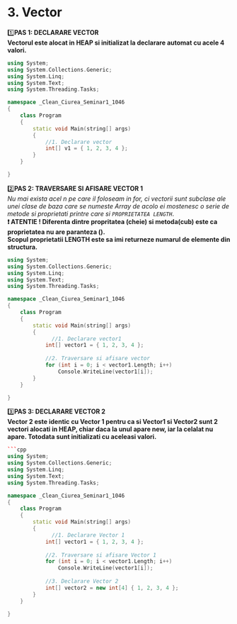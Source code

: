 # 3. Vector

1️⃣**PAS 1: DECLARARE VECTOR**</br>
**Vectorul este alocat in HEAP si initializat la declarare automat cu acele 4 valori.**
```cpp
using System;
using System.Collections.Generic;
using System.Linq;
using System.Text;
using System.Threading.Tasks;

namespace _Clean_Ciurea_Seminar1_1046
{
    class Program
    {
        static void Main(string[] args)
        {
            //1. Declarare vector
            int[] v1 = { 1, 2, 3, 4 };
        }
    }

}
```

2️⃣**PAS 2: TRAVERSARE SI AFISARE VECTOR 1**</br>
*Nu mai exista acel n pe care il foloseam in for, ci vectorii sunt subclase ale unei clase de baza care se numeste Array de acolo ei mostenesc o serie de metode si proprietati printre care si `PROPRIETATEA LENGTH`*.</br>
**❗ ATENTIE ! Diferenta dintre propritatea (cheie) si metoda(cub) este ca proprietatea nu are paranteza ().**</br>
**Scopul proprietatii LENGTH este sa imi returneze numarul de elemente din structura.**
```cpp
using System;
using System.Collections.Generic;
using System.Linq;
using System.Text;
using System.Threading.Tasks;

namespace _Clean_Ciurea_Seminar1_1046
{
    class Program
    {
        static void Main(string[] args)
        {
              //1. Declarare vector1
            int[] vector1 = { 1, 2, 3, 4 };
            
            //2. Traversare si afisare vector
            for (int i = 0; i < vector1.Length; i++)
                Console.WriteLine(vector1[i]);    
        }
    }

}
```

3️⃣**PAS 3: DECLARARE VECTOR 2**</br>
**Vector 2 este identic cu Vector 1 pentru ca si Vector1 si Vector2 sunt 2 vectori alocati in HEAP, chiar daca la unul apare new, iar la celalat nu apare. Totodata sunt initializati cu aceleasi valori.**
```cpp
```cpp
using System;
using System.Collections.Generic;
using System.Linq;
using System.Text;
using System.Threading.Tasks;

namespace _Clean_Ciurea_Seminar1_1046
{
    class Program
    {
        static void Main(string[] args)
        {
              //1. Declarare Vector 1
            int[] vector1 = { 1, 2, 3, 4 };
            
            //2. Traversare si afisare Vector 1
            for (int i = 0; i < vector1.Length; i++)
                Console.WriteLine(vector1[i]);  
                
            //3. Declarare Vector 2
            int[] vector2 = new int[4] { 1, 2, 3, 4 };
        }
    }

}
```
